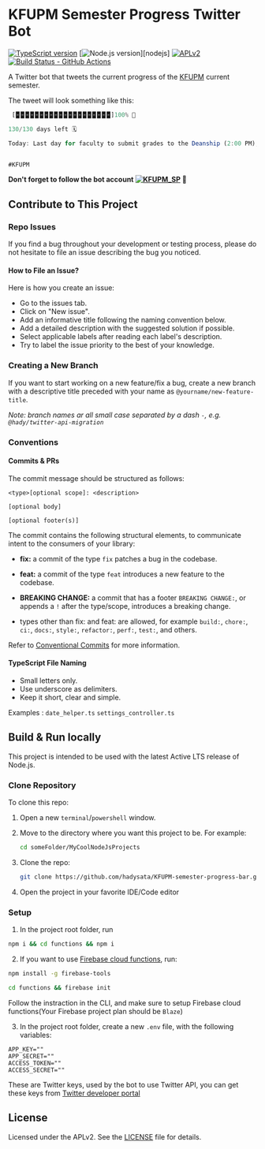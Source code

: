# KFUPM Semester Progress Twitter Bot

[![TypeScript version][ts-badge]][typescript]
[![Node.js version][nodejs-badge]][nodejs]
[![APLv2][license-badge]][license]
[![Build Status - GitHub Actions][gha-badge]][gha-ci]

A Twitter bot that tweets the current progress of the [KFUPM] current semester.

The tweet will look something like this:

```javascript
 [🁢🁢🁢🁢🁢🁢🁢🁢🁢🁢🁢🁢🁢🁢🁢🁢🁢🁢🁢🁢]100% 🎉

130/130 days left 🗓

Today: Last day for faculty to submit grades to the Deanship (2:00 PM);Official Graduation Date 💡


#KFUPM
```

**Don't forget to follow the bot account <a href="https://twitter.com/KFUPM_SP" target="blank"><img src="https://img.shields.io/twitter/follow/KFUPM_SP?logo=twitter&style=for-the-badge" alt="KFUPM_SP" /></a> 🫶**


## Contribute to This Project

### Repo Issues

If you find a bug throughout your development or testing process, please do not hesitate to file an issue describing the bug you noticed.

#### How to File an Issue?

Here is how you create an issue:

- Go to the issues tab.
- Click on "New issue".
- Add an informative title following the naming convention below.
- Add a detailed description with the suggested solution if possible.
- Select applicable labels after reading each label's description.
- Try to label the issue priority to the best of your knowledge.

### Creating a New Branch

If you want to start working on a new feature/fix a bug, create a new branch with a descriptive title preceded with your name as `@yourname/new-feature-title`.

_Note: branch names ar all small case separated by a dash `-`, e.g. `@hady/twitter-api-migration`_

### Conventions

#### Commits & PRs

The commit message should be structured as follows:

```
<type>[optional scope]: <description>

[optional body]

[optional footer(s)]
```

The commit contains the following structural elements, to communicate intent to the consumers of your library:

- **fix:** a commit of the type `fix` patches a bug in the codebase.

- **feat:** a commit of the type `feat` introduces a new feature to the codebase.

- **BREAKING CHANGE:** a commit that has a footer `BREAKING CHANGE:`, or appends a `!` after the type/scope, introduces a breaking change.

- types other than fix: and feat: are allowed, for example `build:`, `chore:`, `ci:`, `docs:`, `style:`, `refactor:`, `perf:`, `test:`, and others.

Refer to [Conventional Commits](https://www.conventionalcommits.org/en/v1.0.0/) for more information.

#### TypeScript File Naming

- Small letters only.
- Use underscore as delimiters.
- Keep it short, clear and simple.

Examples :
`date_helper.ts`
`settings_controller.ts`

## Build & Run locally

This project is intended to be used with the latest Active LTS release of Node.js.

### Clone Repository

To clone this repo:

1. Open a new `terminal`/`powershell` window.
2. Move to the directory where you want this project to be. For example:
   ```bash
   cd someFolder/MyCoolNodeJsProjects
   ```
3. Clone the repo:
   ```bash
   git clone https://github.com/hadysata/KFUPM-semester-progress-bar.git
   ```
   
4. Open the project in your favorite IDE/Code editor

### Setup

1. In the project root folder, run 
```bash
npm i && cd functions && npm i
```

2. If you want to use [Firebase cloud functions](https://firebase.google.com/products/functions), run:
```bash
npm install -g firebase-tools
```

```bash
cd functions && firebase init
```

Follow the instraction in the CLI, and make sure to setup Firebase cloud functions(Your Firebase project plan should be `Blaze`)

3. In the project root folder, create a new `.env` file, with the following variables:

```JS
APP_KEY=""
APP_SECRET=""
ACCESS_TOKEN=""
ACCESS_SECRET=""
```

These are Twitter keys, used by the bot to use Twitter API, you can get these keys from [Twitter developer portal](https://developer.twitter.com/en/portal/)

## License

Licensed under the APLv2. See the [LICENSE](libhttps://github.com/hadysata/KFUPM-semester-progress-bar/blob/main/LICENSE) file for details.

[kfupm]: http://www.kfupm.edu.sa/
[ts-badge]: https://img.shields.io/badge/TypeScript-4.7-blue.svg
[nodejs-badge]: https://img.shields.io/badge/Node.js->=%2016.13-blue.svg
[typescript]: https://www.typescriptlang.org/
[typescript-4-7]: https://devblogs.microsoft.com/typescript/announcing-typescript-4-7/
[license-badge]: https://img.shields.io/badge/license-APLv2-blue.svg
[license]: libhttps://github.com/hadysata/KFUPM-semester-progress-bar/blob/main/LICENSE
[sponsor-badge]: https://img.shields.io/badge/♥-Sponsor-fc0fb5.svg
[jest]: https://facebook.github.io/jest/
[eslint]: https://github.com/eslint/eslint
[prettier]: https://prettier.io
[volta]: https://volta.sh
[volta-getting-started]: https://docs.volta.sh/guide/getting-started
[volta-tomdale]: https://twitter.com/tomdale/status/1162017336699838467?s=20
[gh-actions]: https://github.com/features/actions
[esm]: https://developer.mozilla.org/en-US/docs/Web/JavaScript/Guide/Modules
[sindresorhus-esm]: https://gist.github.com/sindresorhus/a39789f98801d908bbc7ff3ecc99d99c
[nodejs-esm]: https://nodejs.org/docs/latest-v16.x/api/esm.html
[ts47-esm]: https://devblogs.microsoft.com/typescript/announcing-typescript-4-7/#esm-nodejs
[editorconfig]: https://editorconfig.org
[gha-badge]: https://github.com/hadysata/KFUPM-semester-progress-bar/actions/workflows/nodejs.yml/badge.svg
[gha-ci]: https://github.com/hadysata/KFUPM-semester-progress-bar/actions/workflows/nodejs.yml
